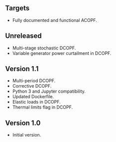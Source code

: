Targets
-------
* Fully documented and functional ACOPF.

Unreleased
----------
* Multi-stage stochastic DCOPF.
* Variable generator power curtailment in DCOPF.

Version 1.1
-----------
* Multi-period DCOPF.
* Corrective DCOPF.
* Python 3 and Jupyter compatibility.
* Updated Dockerfile.
* Elastic loads in DCOPF.
* Thermal limits flag in DCOPF.
	
Version 1.0
-----------
* Initial version.
